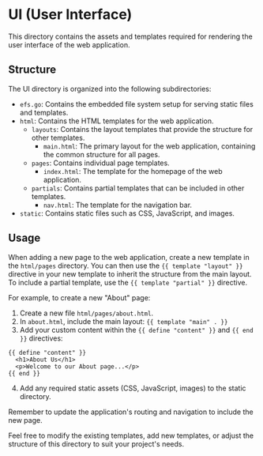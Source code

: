 # UI (User Interface)

This directory contains the assets and templates required for rendering the user interface of the web application.

## Structure

The UI directory is organized into the following subdirectories:

- `efs.go`: Contains the embedded file system setup for serving static files and templates.
- `html`: Contains the HTML templates for the web application.
  - `layouts`: Contains the layout templates that provide the structure for other templates.
    - `main.html`: The primary layout for the web application, containing the common structure for all pages.
  - `pages`: Contains individual page templates.
    - `index.html`: The template for the homepage of the web application.
  - `partials`: Contains partial templates that can be included in other templates.
    - `nav.html`: The template for the navigation bar.
- `static`: Contains static files such as CSS, JavaScript, and images.

## Usage

When adding a new page to the web application, create a new template in the `html/pages` directory. You can then use the `{{ template "layout" }}` directive in your new template to inherit the structure from the main layout. To include a partial template, use the `{{ template "partial" }}` directive.

For example, to create a new "About" page:

1. Create a new file `html/pages/about.html`.
2. In `about.html`, include the main layout: `{{ template "main" . }}`
3. Add your custom content within the `{{ define "content" }}` and `{{ end }}` directives:
```
{{ define "content" }}
  <h1>About Us</h1>
  <p>Welcome to our About page...</p>
{{ end }}
```
4. Add any required static assets (CSS, JavaScript, images) to the static directory.

Remember to update the application's routing and navigation to include the new page.

Feel free to modify the existing templates, add new templates, or adjust the structure of this directory to suit your project's needs.